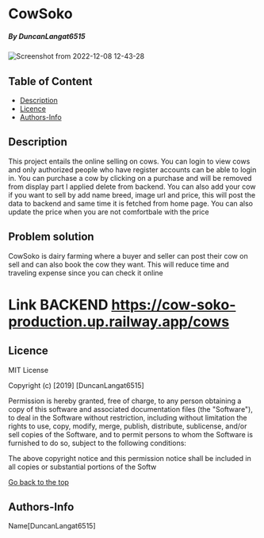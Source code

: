 # CowSoko
##### By DuncanLangat6515
![Screenshot from 2022-12-08 12-43-28](https://user-images.githubusercontent.com/108465603/206413875-da579284-40cd-4002-88f2-6e497d95406b.png)
## Table of Content
+ [Description](#Description)
+ [Licence](#Licence)
+ [Authors-Info](#Authors-Info)



## Description 
<p>This project entails the online selling on cows. You can login to view cows and only authorized people who have register accounts can be able to login in. You can purchase a cow by clicking on a purchase and will be removed from display part I applied delete from backend. You can also add your cow if you want to sell by add name breed, image url and price, this will post the data to backend and same time it is fetched from home page. You can also update the price when you are not comfortbale with  the price  </p>

## Problem solution

CowSoko is dairy farming where a buyer and seller can post their cow on sell and can also book the
cow they want. This will reduce time and traveling expense since you can check it online

# Link BACKEND  https://cow-soko-production.up.railway.app/cows

## Licence
MIT License

Copyright (c) [2019] [DuncanLangat6515]

Permission is hereby granted, free of charge, to any person obtaining a copy of this software and associated documentation files (the "Software"), to deal in the Software without restriction, including without limitation the rights to use, copy, modify, merge, publish, distribute, sublicense, and/or sell copies of the Software, and to permit persons to whom the Software is furnished to do so, subject to the following conditions:

The above copyright notice and this permission notice shall be included in all copies or substantial portions of the Softw

[Go back to the top](#Cow-soko)

## Authors-Info
Name[DuncanLangat6515]
